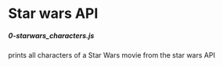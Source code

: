 # Star wars API
##### 0-starwars_characters.js
prints all characters of a Star Wars movie from the star wars API
